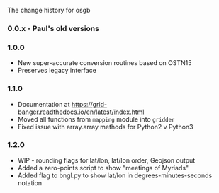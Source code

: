 The change history for osgb

### 0.0.x - Paul's old versions

### 1.0.0

- New super-accurate conversion routines based on OSTN15
- Preserves legacy interface 

### 1.1.0

- Documentation at https://grid-banger.readthedocs.io/en/latest/index.html
- Moved all functions from `mapping` module into `gridder`
- Fixed issue with array.array methods for Python2 v Python3

### 1.2.0

- WIP - rounding flags for lat/lon, lat/lon order, Geojson output
- Added a zero-points script to show "meetings of Myriads"
- Added flag to bngl.py to show lat/lon in degrees-minutes-seconds notation
